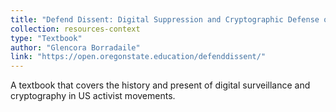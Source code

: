 ```yaml
---
title: "Defend Dissent: Digital Suppression and Cryptographic Defense of Social Movements"
collection: resources-context
type: "Textbook"
author: "Glencora Borradaile"
link: "https://open.oregonstate.education/defenddissent/"
---
```


A textbook that covers the history and present of digital surveillance and cryptography in US activist movements.
